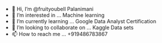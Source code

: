 - 👋 Hi, I’m @fruityoubell Palanimani
- 👀 I’m interested in ... Machine learning
- 🌱 I’m currently learning ... Google Data Analyst Certification
- 💞️ I’m looking to collaborate on ... Kaggle Data sets
- 📫 How to reach me ... +919486783867

<!---
fruityoubell/fruityoubell is a ✨ special ✨ repository because its `README.md` (this file) appears on your GitHub profile.
You can click the Preview link to take a look at your changes.
--->

